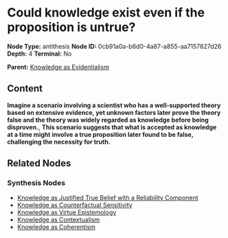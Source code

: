 # Could knowledge exist even if the proposition is untrue?

**Node Type:** antithesis
**Node ID:** 0cb91a0a-b6d0-4a87-a855-aa7157827d26
**Depth:** 4
**Terminal:** No

**Parent:** [Knowledge as Evidentialism](knowledge-as-evidentialism-synthesis-853bcd01-eab0-4656-87e1-316cbcbcb19b.md)

## Content

**Imagine a scenario involving a scientist who has a well-supported theory based on extensive evidence, yet unknown factors later prove the theory false and the theory was widely regarded as knowledge before being disproven.**, **This scenario suggests that what is accepted as knowledge at a time might involve a true proposition later found to be false, challenging the necessity for truth.**

## Related Nodes

### Synthesis Nodes

- [Knowledge as Justified True Belief with a Reliability Component](knowledge-as-justified-true-belief-with-a-reliability-component-synthesis-e8daf1dd-9073-4edc-8ccf-edfd3a60d1bf.md)
- [Knowledge as Counterfactual Sensitivity](knowledge-as-counterfactual-sensitivity-synthesis-242a8e7f-0083-46ed-855f-d806f9baa4fb.md)
- [Knowledge as Virtue Epistemology](knowledge-as-virtue-epistemology-synthesis-4f70bfb3-f16f-45ea-8cc0-522de67b4352.md)
- [Knowledge as Contextualism](knowledge-as-contextualism-synthesis-fd5bfe0e-613d-4423-940b-ae27fe0e1a5a.md)
- [Knowledge as Coherentism](knowledge-as-coherentism-synthesis-4f0f9bcf-ddd4-4ffc-bfa0-c572730b044e.md)
